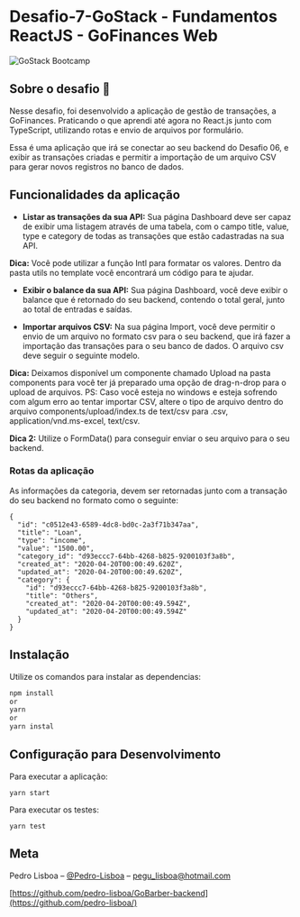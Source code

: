 # Desafio-7-GoStack - Fundamentos ReactJS - GoFinances Web
![GoStack Bootcamp](https://camo.githubusercontent.com/d25397e9df01fe7882dcc1cbc96bdf052ffd7d0c/68747470733a2f2f73746f726167652e676f6f676c65617069732e636f6d2f676f6c64656e2d77696e642f626f6f7463616d702d676f737461636b2f6865616465722d6465736166696f732e706e67)

## Sobre o desafio 🚀

Nesse desafio, foi desenvolvido a aplicação de gestão de transações, a GoFinances. Praticando o que aprendi até agora no React.js junto com TypeScript, utilizando rotas e envio de arquivos por formulário.

Essa é uma aplicação que irá se conectar ao seu backend do Desafio 06, e exibir as transações criadas e permitir a importação de um arquivo CSV para gerar novos registros no banco de dados.

## Funcionalidades da aplicação

- **Listar as transações da sua API:** Sua página Dashboard deve ser capaz de exibir uma listagem através de uma tabela, com o campo title, value, type e category de todas as transações que estão cadastradas na sua API.

**Dica:** Você pode utilizar a função Intl para formatar os valores. Dentro da pasta utils no template você encontrará um código para te ajudar.

- **Exibir o balance da sua API:** Sua página Dashboard, você deve exibir o balance que é retornado do seu backend, contendo o total geral, junto ao total de entradas e saídas.

- **Importar arquivos CSV:** Na sua página Import, você deve permitir o envio de um arquivo no formato csv para o seu backend, que irá fazer a importação das transações para o seu banco de dados. O arquivo csv deve seguir o seguinte modelo.

**Dica:** Deixamos disponível um componente chamado Upload na pasta components para você ter já preparado uma opção de drag-n-drop para o upload de arquivos. PS: Caso você esteja no windows e esteja sofrendo com algum erro ao tentar importar CSV, altere o tipo de arquivo dentro do arquivo components/upload/index.ts de text/csv para .csv, application/vnd.ms-excel, text/csv.

**Dica 2:** Utilize o FormData() para conseguir enviar o seu arquivo para o seu backend.

### Rotas da aplicação

As informações da categoria, devem ser retornadas junto com a transação do seu backend no formato como o seguinte:
```
{
  "id": "c0512e43-6589-4dc8-bd0c-2a3f71b347aa",
  "title": "Loan",
  "type": "income",
  "value": "1500.00",
  "category_id": "d93eccc7-64bb-4268-b825-9200103f3a8b",
  "created_at": "2020-04-20T00:00:49.620Z",
  "updated_at": "2020-04-20T00:00:49.620Z",
  "category": {
    "id": "d93eccc7-64bb-4268-b825-9200103f3a8b",
    "title": "Others",
    "created_at": "2020-04-20T00:00:49.594Z",
    "updated_at": "2020-04-20T00:00:49.594Z"
  }
}
```


## Instalação

Utilize os comandos para instalar as dependencias:

```sh
npm install 
or
yarn
or
yarn instal
```

## Configuração para Desenvolvimento

Para executar a aplicação:

```
yarn start
```

Para executar os testes:

```
yarn test
```

## Meta

Pedro Lisboa – [@Pedro-Lisboa](https://www.linkedin.com/in/pedro-lbrt/...) – pegu_lisboa@hotmail.com

[https://github.com/pedro-lisboa/GoBarber-backend](https://github.com/pedro-lisboa/)
